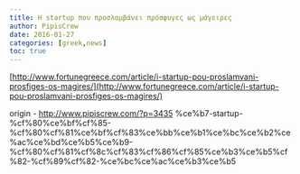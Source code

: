 ```yaml
---
title: Η startup που προσλαμβάνει πρόσφυγες ως μάγειρες
author: PipisCrew
date: 2016-01-27
categories: [greek,news]
toc: true
---
```


[http://www.fortunegreece.com/article/i-startup-pou-proslamvani-prosfiges-os-magires/](http://www.fortunegreece.com/article/i-startup-pou-proslamvani-prosfiges-os-magires/)

origin - http://www.pipiscrew.com/?p=3435 %ce%b7-startup-%cf%80%ce%bf%cf%85-%cf%80%cf%81%ce%bf%cf%83%ce%bb%ce%b1%ce%bc%ce%b2%ce%ac%ce%bd%ce%b5%ce%b9-%cf%80%cf%81%cf%8c%cf%83%cf%86%cf%85%ce%b3%ce%b5%cf%82-%cf%89%cf%82-%ce%bc%ce%ac%ce%b3%ce%b5